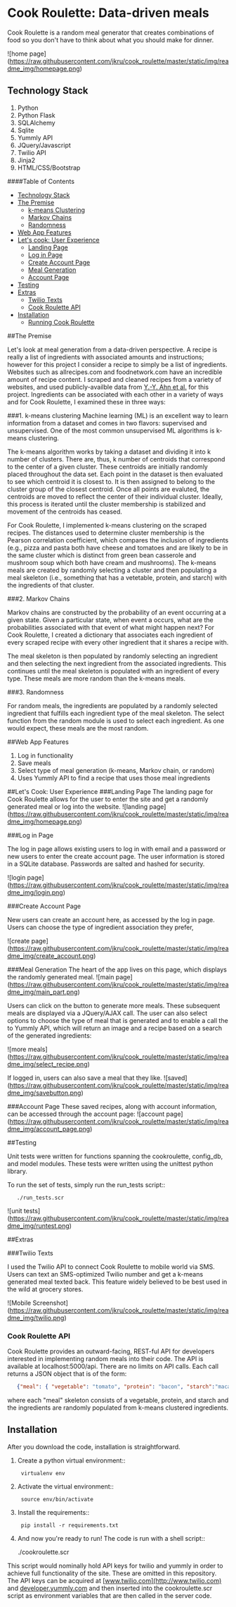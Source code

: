 Cook Roulette: Data-driven meals
=====================
Cook Roulette is a random meal generator that creates combinations of food so you don't have to think about what you should make for dinner.

![home page]
(https://raw.githubusercontent.com/jkru/cook_roulette/master/static/img/readme_img/homepage.png)

Technology Stack
----
1. Python
2. Python Flask
3. SQLAlchemy
4. Sqlite
5. Yummly API
6. JQuery/Javascript
7. Twilio API
8. Jinja2
9. HTML/CSS/Bootstrap

####Table of Contents
- [Technology Stack](#techonology-stack)
- [The Premise](#the-premise)
  - [k-means Clustering](#k-means-clustering)
  - [Markov Chains](#markov-chains)
  - [Randomness](#randomness)
- [Web App Features](#web-app-features)
- [Let's cook: User Experience](#lets-cook-user-experience)
  - [Landing Page](#landing-page)
  - [Log in Page](#log-in-page)
  - [Create Account Page](#create-account-page)
  - [Meal Generation](#meal-generation)
  - [Account Page](#account-page)
- [Testing](#testing)
- [Extras](#extras)
  - [Twilio Texts](#twilio-texts)
  - [Cook Roulette API](#cook-roulette-api)
- [Installation](#installation)
  - [Running Cook Roulette](#running-cook-roulette)

##The Premise 

Let's look at meal generation from a data-driven perspective. A recipe
is really a list of ingredients with associated amounts and
instructions; however for this project I consider a recipe to simply be a list of ingredients.  Websites such as allrecipes.com and foodnetwork.com
have an incredible amount of recipe content. I scraped and cleaned
recipes from a variety of websites, and used publicly-availble data
from [Y.-Y. Ahn et
al.](http://www.scientificamerican.com/article/flavor-connection-taste-map-interactive/)
for this project. Ingredients can be associated with each other in a variety of
ways and for Cook Roulette, I examined these in three ways:


###1. k-means clustering
Machine learning (ML) is an excellent way to learn information from a
dataset and comes in two flavors: supervised and unsupervised. One of
the most common unsupervised ML algorithms is k-means clustering. 

The k-means algorithm works by taking a dataset and dividing it into k
number of clusters. There are, thus, k number of centroids that
correspond to the center of a given cluster. These centroids are
initially randomly placed throughout the data set. Each point in the
dataset is then evaluated to see which centroid it is closest to. It
is then assigned to belong to the cluster group of the closest
centroid. Once all points are evaluted, the centroids are moved to
reflect the center of their individual cluster. Ideally, this process
is iterated until the cluster membership is stabilized and movement of
the centroids has ceased.

For Cook Roulette, I implemented k-means clustering on the scraped
recipes. The distances used to determine cluster membership is the
Pearson correlation coefficient, which compares the inclusion of
ingredients (e.g., pizza and pasta both have cheese and tomatoes and
are likely to be in the same cluster which is distinct from green bean
casserole and mushroom soup which both have cream and mushrooms). The
k-means meals are created by randomly selecting a cluster and then
populating a meal skeleton (i.e., something that has a vetetable,
protein, and starch) with the ingredients of that cluster.

###2. Markov Chains

Markov chains are constructed by the probability of an event occurring
at a given state. Given a particular state, when event a occurs, what
are the probabilities associated with that event of what might happen
next? For Cook Roulette, I created a dictionary that associates each
ingredient of every scraped recipe with every other ingredient that it
shares a recipe with.

The meal skeleton is then populated by randomly selecting an
ingredient and then selecting the next ingredient from the associated
ingredients. This continues until the meal skeleton is populated with
an ingredient of every type. These meals are more random than the
k-means meals.

###3. Randomness

For random meals, the ingredients are populated by a randomly selected
ingredient that fulfills each ingredient type of the meal
skeleton. The select function from the random module is used to select
each ingredient. As one would expect, these meals are the most random.

##Web App Features

1. Log in functionality
2. Save meals
3. Select type of meal generation (k-means, Markov chain, or random)
4. Uses Yummly API to find a recipe that uses those meal ingredients


##Let's Cook: User Experience
###Landing Page
The landing page for Cook Roulette allows for the user to enter the site and get a randomly generated meal or log into the website.
![landing page]
(https://raw.githubusercontent.com/jkru/cook_roulette/master/static/img/readme_img/homepage.png)

###Log in Page 

The log in page allows existing users to log in with email and a
password or new users to enter the create account page. The user
information is stored in a SQLite database. Passwords are salted and
hashed for security.

![login page]
(https://raw.githubusercontent.com/jkru/cook_roulette/master/static/img/readme_img/login.png)

###Create Account Page

New users can create an account here, as accessed by the log in
page. Users can choose the type of ingredient association they prefer, 

![create page]
(https://raw.githubusercontent.com/jkru/cook_roulette/master/static/img/readme_img/create_account.png)


###Meal Generation
The heart of the app lives on this page, which displays the randomly generated meal. 
![main page]
(https://raw.githubusercontent.com/jkru/cook_roulette/master/static/img/readme_img/main_part.png)

Users can click on the button to generate more meals. These subsequent meals are displayed via a JQuery/AJAX call. The user can also select options to choose the type of meal that is generated and to enable a call the to Yummly API, which will return an image and a recipe based on a search of the generated ingredients:

![more meals]
(https://raw.githubusercontent.com/jkru/cook_roulette/master/static/img/readme_img/select_recipe.png)

If logged in, users can also save a meal that they like. 
![saved]
(https://raw.githubusercontent.com/jkru/cook_roulette/master/static/img/readme_img/savebutton.png)

###Account Page
These saved recipes, along with account information, can be accessed through the account page:
![account page]
(https://raw.githubusercontent.com/jkru/cook_roulette/master/static/img/readme_img/account_page.png)

##Testing 

Unit tests were written for functions spanning the cookroulette,
config_db, and model modules. These tests were written using the
unittest python library.

To run the set of tests, simply run the run_tests script::

       ./run_tests.scr

![unit tests]
(https://raw.githubusercontent.com/jkru/cook_roulette/master/static/img/readme_img/runtest.png)



##Extras

###Twilio Texts 

I used the Twilio API to connect Cook Roulette to mobile world via
SMS. Users can text an SMS-optimized Twilio number and get a k-means
generated meal texted back. This feature widely believed to be best
used in the wild at grocery stores.

![Mobile Screenshot]
(https://raw.githubusercontent.com/jkru/cook_roulette/master/static/img/readme_img/twilio.png)


### Cook Roulette API

Cook Roulette provides an outward-facing, REST-ful API for developers
interested in implementing random meals into their code. The API is
available at localhost:5000/api. There are no limits on API
calls. Each call returns a JSON object that is of the form:

````json
   {"meal": { "vegetable": "tomato", "protein": "bacon", "starch":"macaroni"}}
````

 where each "meal" skeleton consists of a vegetable, protein, and
 starch and the ingredients are randomly populated from k-means
 clustered ingredients.


Installation
-------
After you download the code, installation is straightforward.

1. Create a python virtual environment::

        virtualenv env


2. Activate the virtual environment::

        source env/bin/activate


3. Install the requirements::

        pip install -r requirements.txt

4. And now you're ready to run! The code is run with a shell script::

     ./cookroulette.scr

This script would nominally hold API keys for twilio and yummly in
order to achieve full functionality of the site. These are omitted in
this repository. The API keys can be acquired at
[www.twilio.com](http://www.twilio.com) and
[developer.yummly.com](http://developer.yummly.com) and then inserted into
the cookroulette.scr script as environment variables that are then
called in the server code.


